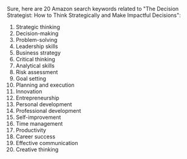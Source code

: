 Sure, here are 20 Amazon search keywords related to "The Decision Strategist: How to Think Strategically and Make Impactful Decisions":

1. Strategic thinking
2. Decision-making
3. Problem-solving
4. Leadership skills
5. Business strategy
6. Critical thinking
7. Analytical skills
8. Risk assessment
9. Goal setting
10. Planning and execution
11. Innovation
12. Entrepreneurship
13. Personal development
14. Professional development
15. Self-improvement
16. Time management
17. Productivity
18. Career success
19. Effective communication
20. Creative thinking
